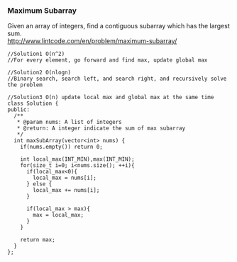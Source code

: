 ### Maximum Subarray
Given an array of integers, find a contiguous subarray which has the largest sum.  
http://www.lintcode.com/en/problem/maximum-subarray/  

```
//Solution1 O(n^2)
//For every element, go forward and find max, update global max

//Solution2 O(nlogn)
//Binary search, search left, and search right, and recursively solve the problem

//Solution3 O(n) update local max and global max at the same time
class Solution {
public:
  /**
   * @param nums: A list of integers
   * @return: A integer indicate the sum of max subarray
   */
  int maxSubArray(vector<int> nums) {
    if(nums.empty()) return 0;

    int local_max(INT_MIN),max(INT_MIN);
    for(size_t i=0; i<nums.size(); ++i){
      if(local_max<0){
        local_max = nums[i];
      } else {
        local_max += nums[i];
      }

      if(local_max > max){
        max = local_max;
      }
    }

    return max;
  }
};
```